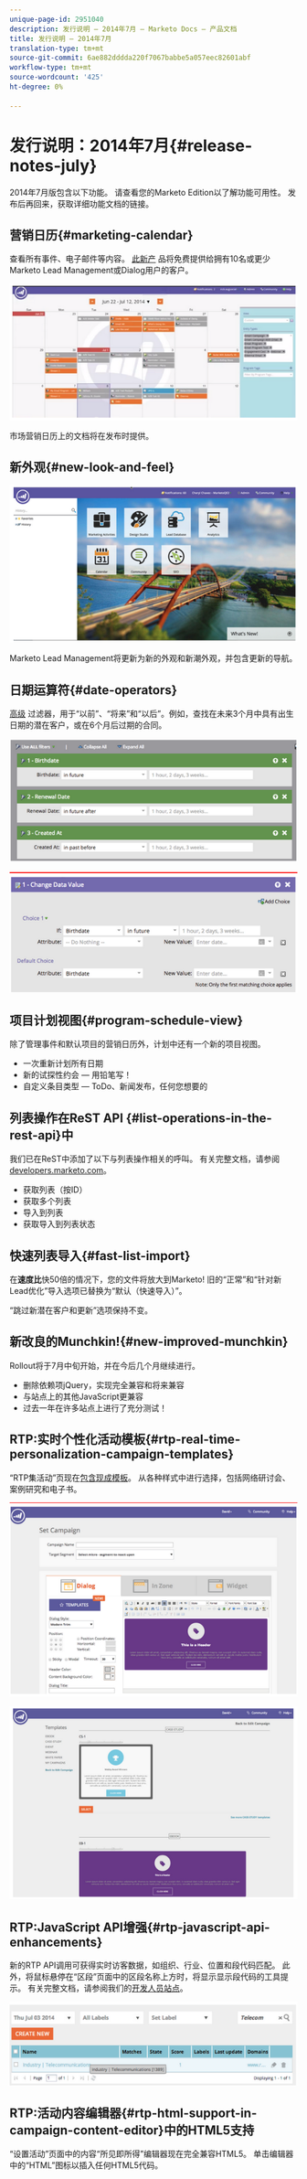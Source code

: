 ```yaml
---
unique-page-id: 2951040
description: 发行说明 — 2014年7月 — Marketo Docs — 产品文档
title: 发行说明 — 2014年7月
translation-type: tm+mt
source-git-commit: 6ae882dddda220f7067babbe5a057eec82601abf
workflow-type: tm+mt
source-wordcount: '425'
ht-degree: 0%

---
```



# 发行说明：2014年7月{#release-notes-july}

2014年7月版包含以下功能。 请查看您的Marketo Edition以了解功能可用性。 发布后再回来，获取详细功能文档的链接。

## 营销日历{#marketing-calendar}

查看所有事件、电子邮件等内容。 [此新产](/help/marketo/product-docs/core-marketo-concepts/marketing-calendar/understanding-the-calendar/navigating-the-marketing-calendar.md) 品将免费提供给拥有10名或更少Marketo Lead Management或Dialog用户的客户。

![](assets/image2014-9-22-14-3a22-3a27.png)

市场营销日历上的文档将在发布时提供。

## 新外观{#new-look-and-feel}

![](assets/image2014-9-22-14-3a22-3a47.png)

Marketo Lead Management将更新为新的外观和新潮外观，并包含更新的导航。

## 日期运算符{#date-operators}

[高级](/help/marketo/product-docs/core-marketo-concepts/smart-lists-and-static-lists/creating-a-smart-list/smart-list-filter-operators-glossary.md) 过滤器，用于“以前”、“将来”和“以后”。例如，查找在未来3个月中具有出生日期的潜在客户，或在6个月后过期的合同。

![](assets/image2014-9-22-14-3a23-3a56.png)

![](assets/image2014-9-22-14-3a24-3a39.png)

## 项目计划视图{#program-schedule-view}

除了管理事件和默认项目的营销日历外，计划中还有一个新的项目视图。

* 一次重新计划所有日期
* 新的试探性约会 — 用铅笔写！
* 自定义条目类型 — ToDo、新闻发布，任何您想要的

## 列表操作在ReST API {#list-operations-in-the-rest-api}中

我们已在ReST中添加了以下与列表操作相关的呼叫。 有关完整文档，请参阅[developers.marketo.com](https://developers.marketo.com/documentation/rest/)。

* 获取列表（按ID）
* 获取多个列表
* 导入到列表
* 获取导入到列表状态

## 快速列表导入{#fast-list-import}

在&#x200B;**速度比**&#x200B;快50倍的情况下，您的文件将放大到Marketo! 旧的“正常”和“针对新Lead优化”导入选项已替换为“默认（快速导入）”。

“跳过新潜在客户和更新”选项保持不变。

## 新改良的Munchkin!{#new-improved-munchkin}

Rollout将于7月中旬开始，并在今后几个月继续进行。

* 删除依赖项jQuery，实现完全兼容和将来兼容
* 与站点上的其他JavaScript更兼容
* 过去一年在许多站点上进行了充分测试！

## RTP:实时个性化活动模板{#rtp-real-time-personalization-campaign-templates}

“RTP集活动”页现在[包含现成模板](/help/marketo/product-docs/web-personalization/using-templates/using-templates-to-create-web-campaigns.md)。 从各种样式中进行选择，包括网络研讨会、案例研究和电子书。

![](assets/image2014-9-22-14-3a25-3a13.png)

![](assets/image2014-9-22-14-3a25-3a47.png)

## RTP:JavaScript API增强{#rtp-javascript-api-enhancements}

新的RTP API调用可获得实时访客数据，如组织、行业、位置和段代码匹配。 此外，将鼠标悬停在“区段”页面中的区段名称上方时，将显示显示段代码的工具提示。 有关完整文档，请参阅我们的[开发人员站点](https://developers.marketo.com/documentation/websites/rtp-js-api/)。

![](assets/image2014-9-22-14-3a26-3a11.png)

## RTP:活动内容编辑器{#rtp-html-support-in-campaign-content-editor}中的HTML5支持

“设置活动”页面中的内容“所见即所得”编辑器现在完全兼容HTML5。 单击编辑器中的“HTML”图标以插入任何HTML5代码。
